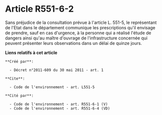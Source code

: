 # Article R551-6-2

Sans préjudice de la consultation prévue à l'article L. 551-5, le représentant de l'Etat dans le département communique les
prescriptions qu'il envisage de prendre, sauf en cas d'urgence, à la personne qui a réalisé l'étude de dangers ainsi qu'au
maître d'ouvrage de l'infrastructure concernée qui peuvent présenter leurs observations dans un délai de quinze jours.

**Liens relatifs à cet article**

	**Créé par**:

	  - Décret n°2011-609 du 30 mai 2011 - art. 1

	**Cite**:

	  - Code de l'environnement - art. L551-5

	**Cité par**:

	  - Code de l'environnement - art. R551-6-1 (V)
	  - Code de l'environnement - art. R551-6-4 (VD)
